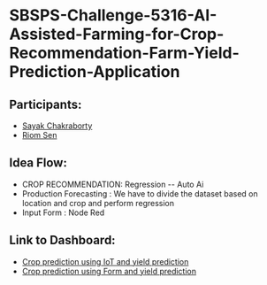 # SBSPS-Challenge-5316-AI-Assisted-Farming-for-Crop-Recommendation-Farm-Yield-Prediction-Application

## Participants:
<ul>
  <li><a href="https://github.com/Saychakr13">Sayak Chakraborty</a></li>
  <li><a href="https://github.com/RiomSen">Riom Sen</a></li>
</ul>

## Idea Flow:
<ul>
  <li>CROP RECOMMENDATION: Regression -- Auto Ai </li>
  <li>Production Forecasting : We have to divide the dataset based on location and crop and perform regression
  </li>
  <li>Input Form : Node Red</li>

</ul>

## Link to Dashboard:
<ul>
  <li><a href="https://node-red-xzncm-2021-07-13.mybluemix.net/ui/#!/1?socketid=giJ6IaM2tHlstZ7fAAAg">Crop prediction using IoT and yield prediction</a></li>
  <li><a href="https://node-red-rgxpi-2021-07-04.eu-gb.mybluemix.net/ui/#!/1?socketid=R3hw4osYE5ZfrEsGAAAL">Crop prediction using Form and yield prediction</a></li>
</ul>
